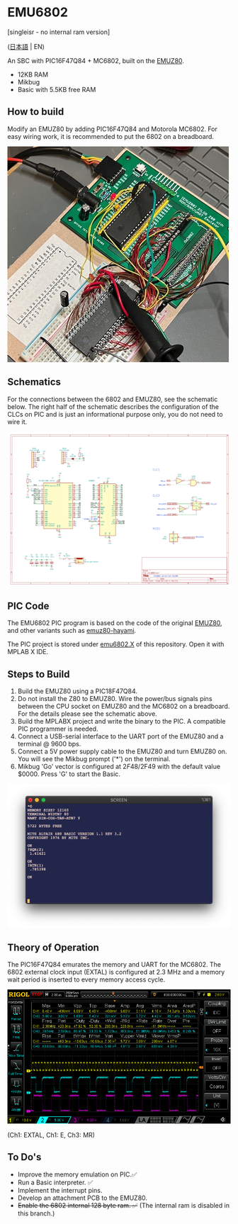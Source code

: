 # EMU6802

[singleisr - no internal ram version]

([日本語](Readme.md) | EN)

  An SBC with PIC16F47Q84 + MC6802, built on the [EMUZ80](https://github.com/vintagechips/emuz80).

  - 12KB RAM
  - Mikbug
  - Basic with 5.5KB free RAM
## How to build

Modify an EMUZ80 by adding PIC16F47Q84 and Motorola MC6802. For easy wiring work, it is recommended to put the 6802 on a breadboard.

![emu6802-breadboard](/img/emu6802bb.jpg)

## Schematics

For the connections between the 6802 and EMUZ80, see the schematic below. The right half of the schematic describes the configuration of the CLCs on PIC and is just an informational purpose only, you do not need to wire it.

![schematic](/img/emu6802_sch.png)

## PIC Code

The EMU6802 PIC program is based on the code of the original [EMUZ80](https://github.com/vintagechips/emuz80), and other variants such as [emuz80-hayami](https://github.com/yyhayami/emuz80_hayami).

The PIC project is stored under [emu6802.X](/emu6802.X/) of this repository. Open it with MPLAB X IDE.

## Steps to Build

1. Build the EMUZ80 using a PIC18F47Q84.
2. Do not install the Z80 to EMUZ80. Wire the power/bus signals pins between the CPU socket on EMUZ80 and the MC6802 on a breadboard. For the details please see the schematic above.
3. Build the MPLABX project and write the binary to the PIC. A compatible PIC programmer is needed.
4. Connect a USB-serial interface to the UART port of the EMUZ80 and a terminal @ 9600 bps.
5. Connect a 5V power supply cable to the EMUZ80 and turn EMUZ80 on. You will see the Mikbug prompt ('*') on the terminal.
6. Mikbug 'Go' vector is configured at $2F48/$2F49 with the default value $0000. Press 'G' to start the Basic.

![startup-mikbug-altair](/img/mikbug-abasic.png)

## Theory of Operation

The PIC16F47Q84 emurates the memory and UART for the MC6802. The 6802 external clock input (EXTAL) is configured at 2.3 MHz and a memory wait period is inserted to every memory access cycle.

![timing2](/img/timing2.png)

(Ch1: EXTAL, Ch1: E, Ch3: MR)

## To Do's

- Improve the memory emulation on PIC.✅
- Run a Basic interpreter. ✅
- Implement the interrupt pins.
- Develop an attachment PCB to the EMUZ80.
- ~~Enable the 6802 internal 128 byte ram. ✅~~ (The internal ram is disabled in this branch.)
